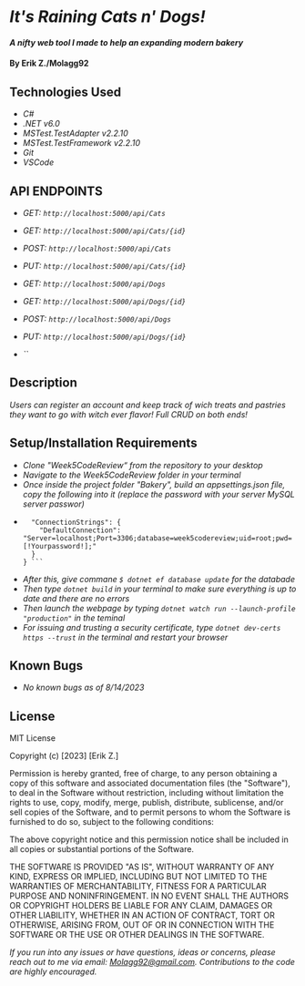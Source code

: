 # _It's Raining Cats n' Dogs!_

#### _A nifty web tool I made to help an expanding modern bakery_

#### By Erik Z./Molagg92

## Technologies Used

* _C#_
* _.NET v6.0_
* _MSTest.TestAdapter v2.2.10_
* _MSTest.TestFramework v2.2.10_
* _Git_
* _VSCode_

## API ENDPOINTS

* _GET: `http://localhost:5000/api/Cats`_
* _GET: `http://localhost:5000/api/Cats/{id}`_
* _POST: `http://localhost:5000/api/Cats`_
* _PUT: `http://localhost:5000/api/Cats/{id}`_

* _GET: `http://localhost:5000/api/Dogs`_
* _GET: `http://localhost:5000/api/Dogs/{id}`_
* _POST: `http://localhost:5000/api/Dogs`_
* _PUT: `http://localhost:5000/api/Dogs/{id}`_
* _``_

## Description

_Users can register an account and keep track of wich treats and pastries they want to go with witch ever flavor! Full CRUD on both ends!_

## Setup/Installation Requirements

* _Clone "Week5CodeReview“ from the repository to your desktop_
* _Navigate to the Week5CodeReview folder in your terminal_
* _Once inside the project folder "Bakery", build an appsettings.json file, copy the following into it (replace the password with your server MySQL server passwor)_
* ```{
    "ConnectionStrings": {
      "DefaultConnection": "Server=localhost;Port=3306;database=week5codereview;uid=root;pwd=[!Yourpassword!];"
    }
  } ```
* _After this, give commane `$ dotnet ef database update` for the databade_ 
* _Then type `dotnet build` in your terminal to make sure everything is up to date and there are no errors_
* _Then launch the webpage by typing `dotnet watch run --launch-profile "production"` in the teminal_
* _For issuing and trusting a security certificate, type `dotnet dev-certs https --trust` in the terminal and restart your browser_

## Known Bugs

* _No known bugs as of 8/14/2023_

## License

MIT License

Copyright (c) [2023] [Erik Z.]

Permission is hereby granted, free of charge, to any person obtaining a copy
of this software and associated documentation files (the "Software"), to deal
in the Software without restriction, including without limitation the rights
to use, copy, modify, merge, publish, distribute, sublicense, and/or sell
copies of the Software, and to permit persons to whom the Software is
furnished to do so, subject to the following conditions:

The above copyright notice and this permission notice shall be included in all
copies or substantial portions of the Software.

THE SOFTWARE IS PROVIDED "AS IS", WITHOUT WARRANTY OF ANY KIND, EXPRESS OR
IMPLIED, INCLUDING BUT NOT LIMITED TO THE WARRANTIES OF MERCHANTABILITY,
FITNESS FOR A PARTICULAR PURPOSE AND NONINFRINGEMENT. IN NO EVENT SHALL THE
AUTHORS OR COPYRIGHT HOLDERS BE LIABLE FOR ANY CLAIM, DAMAGES OR OTHER
LIABILITY, WHETHER IN AN ACTION OF CONTRACT, TORT OR OTHERWISE, ARISING FROM,
OUT OF OR IN CONNECTION WITH THE SOFTWARE OR THE USE OR OTHER DEALINGS IN THE
SOFTWARE.

_If you run into any issues or have questions, ideas or concerns, please reach out to me via email: Molagg92@gmail.com.  Contributions to the code are highly encouraged._